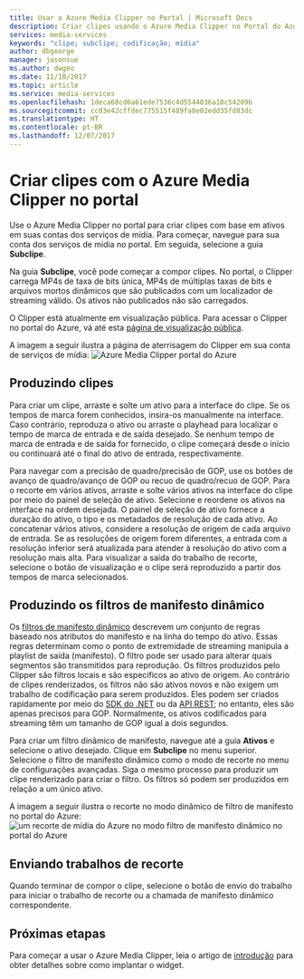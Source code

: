 ```yaml
---
title: Usar o Azure Media Clipper no Portal | Microsoft Docs
description: Criar clipes usando o Azure Media Clipper no Portal do Azure
services: media-services
keywords: "clipe; subclipe; codificação; mídia"
author: dbgeorge
manager: jasonsue
ms.author: dwgeo
ms.date: 11/10/2017
ms.topic: article
ms.service: media-services
ms.openlocfilehash: 1deca68cd6a61ede7536c4d5544036a10c54209b
ms.sourcegitcommit: cc03e42cffdec775515f489fa8e02edd35fd83dc
ms.translationtype: HT
ms.contentlocale: pt-BR
ms.lasthandoff: 12/07/2017
---
```

# <a name="create-clips-with-azure-media-clipper-in-the-portal"></a>Criar clipes com o Azure Media Clipper no portal
Use o Azure Media Clipper no portal para criar clipes com base em ativos em suas contas dos serviços de mídia. Para começar, navegue para sua conta dos serviços de mídia no portal. Em seguida, selecione a guia **Subclipe**.

Na guia **Subclipe**, você pode começar a compor clipes. No portal, o Clipper carrega MP4s de taxa de bits única, MP4s de múltiplas taxas de bits e arquivos mortos dinâmicos que são publicados com um localizador de streaming válido. Os ativos não publicados não são carregados.

O Clipper está atualmente em visualização pública. Para acessar o Clipper no portal do Azure, vá até esta [página de visualização pública](https://portal.azure.com/?feature.subclipper=true).

A imagem a seguir ilustra a página de aterrisagem do Clipper em sua conta de serviços de mídia: ![Azure Media Clipper portal do Azure](media/media-services-azure-media-clipper-portal/media-services-azure-media-clipper-portal.png)

## <a name="producing-clips"></a>Produzindo clipes
Para criar um clipe, arraste e solte um ativo para a interface do clipe. Se os tempos de marca forem conhecidos, insira-os manualmente na interface. Caso contrário, reproduza o ativo ou arraste o playhead para localizar o tempo de marca de entrada e de saída desejado. Se nenhum tempo de marca de entrada e de saída for fornecido, o clipe começará desde o início ou continuará até o final do ativo de entrada, respectivamente.

Para navegar com a precisão de quadro/precisão de GOP, use os botões de avanço de quadro/avanço de GOP ou recuo de quadro/recuo de GOP. Para o recorte em vários ativos, arraste e solte vários ativos na interface do clipe por meio do painel de seleção de ativo. Selecione e reordene os ativos na interface na ordem desejada. O painel de seleção de ativo fornece a duração do ativo, o tipo e os metadados de resolução de cada ativo. Ao concatenar vários ativos, considere a resolução de origem de cada arquivo de entrada. Se as resoluções de origem forem diferentes, a entrada com a resolução inferior será atualizada para atender à resolução do ativo com a resolução mais alta. Para visualizar a saída do trabalho de recorte, selecione o botão de visualização e o clipe será reproduzido a partir dos tempos de marca selecionados.

## <a name="producing-dynamic-manifest-filters"></a>Produzindo os filtros de manifesto dinâmico
Os [filtros de manifesto dinâmico](https://azure.microsoft.com/blog/dynamic-manifest/) descrevem um conjunto de regras baseado nos atributos do manifesto e na linha do tempo do ativo. Essas regras determinam como o ponto de extremidade de streaming manipula a playlist de saída (manifesto). O filtro pode ser usado para alterar quais segmentos são transmitidos para reprodução. Os filtros produzidos pelo Clipper são filtros locais e são específicos ao ativo de origem. Ao contrário de clipes renderizados, os filtros não são ativos novos e não exigem um trabalho de codificação para serem produzidos. Eles podem ser criados rapidamente por meio do [SDK do .NET](https://docs.microsoft.com/azure/media-services/media-services-dotnet-dynamic-manifest) ou da [API REST](https://docs.microsoft.com/azure/media-services/media-services-rest-dynamic-manifest); no entanto, eles são apenas precisos para GOP. Normalmente, os ativos codificados para streaming têm um tamanho de GOP igual a dois segundos.

Para criar um filtro dinâmico de manifesto, navegue até a guia **Ativos** e selecione o ativo desejado. Clique em **Subclipe** no menu superior. Selecione o filtro de manifesto dinâmico como o modo de recorte no menu de configurações avançadas. Siga o mesmo processo para produzir um clipe renderizado para criar o filtro. Os filtros só podem ser produzidos em relação a um único ativo.

A imagem a seguir ilustra o recorte no modo dinâmico de filtro de manifesto no portal do Azure: ![um recorte de mídia do Azure no modo filtro de manifesto dinâmico no portal do Azure](media/media-services-azure-media-clipper-portal/media-services-azure-media-clipper-filter.PNG)

## <a name="submitting-clipping-jobs"></a>Enviando trabalhos de recorte
Quando terminar de compor o clipe, selecione o botão de envio do trabalho para iniciar o trabalho de recorte ou a chamada de manifesto dinâmico correspondente.

## <a name="next-steps"></a>Próximas etapas
Para começar a usar o Azure Media Clipper, leia o artigo de [introdução](media-services-azure-media-clipper-getting-started.md) para obter detalhes sobre como implantar o widget.